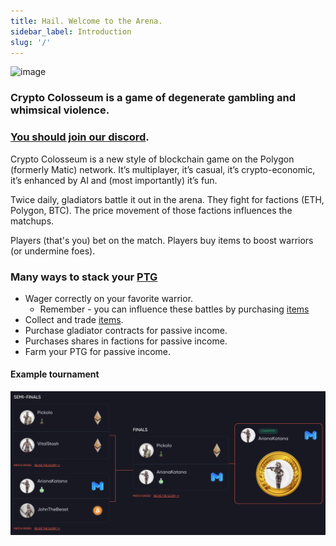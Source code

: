 ```yaml
---
title: Hail. Welcome to the Arena.
sidebar_label: Introduction
slug: '/'
---
```


![image](https://uploads-ssl.webflow.com/5fc6691ec3cdff8aee4f3b45/5fcb712f54f899f235ffaedf_Dragons%201.png)

### Crypto Colosseum is a game of degenerate gambling and <br /> whimsical violence.

### [You should join our discord](https://discord.gg/Z2S3EtQKCn).

Crypto Colosseum is a new style of blockchain game on the Polygon (formerly Matic) network. It’s multiplayer, it’s casual, it’s crypto-economic, it’s enhanced by AI and (most importantly) it’s fun.

Twice daily, gladiators battle it out in the arena. They fight for factions (ETH, Polygon, BTC). The price movement of those factions influences the matchups.

Players (that's you) bet on the match. Players buy items to boost warriors (or undermine foes).

### Many ways to stack your [PTG](./economy/prestige_token)

* Wager correctly on your favorite warrior.
    * Remember - you can influence these battles by purchasing [items](/economy/items)
* Collect and trade [items](/economy/items).
* Purchase gladiator contracts for passive income.
* Purchases shares in factions for passive income.
* Farm your PTG for passive income.


#### Example tournament

![image](bracket.png)
